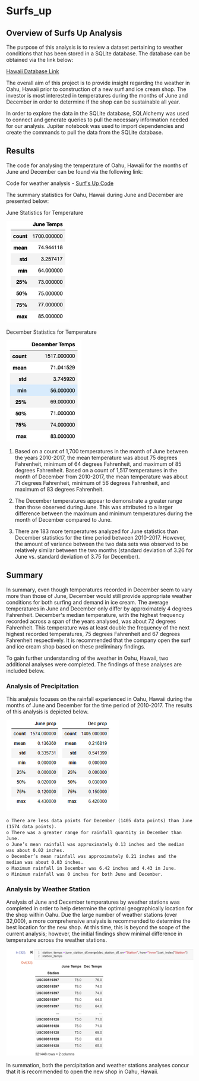 # Surfs_up

## Overview of Surfs Up Analysis

The purpose of this analysis is to review a dataset pertaining to weather conditions that has been stored in a SQLite database.  The database can be obtained via the link below:

[Hawaii Database Link](https://github.com/jbowman86/Surfs_up/blob/d97e27cbc367f2983bf908eb2fc17ba4b529e5fd/hawaii.sqlite)

The overall aim of this project is to provide insight regarding the weather in Oahu, Hawaii prior to construction of a new surf and ice cream shop.  The investor is most interested in temperatures during the months of June and December in order to determine if the shop can be sustainable all year.

In order to explore the data in the SQLite database, SQLAlchemy was used to connect and generate queries to pull the necessary information needed for our analysis. Jupiter notebook was used to import dependencies and create the commands to pull the data from the SQLite database.

## Results

The code for analysing the temperature of Oahu, Hawaii for the months of June and December can be found via the following link:

Code for weather analysis - [Surf's Up Code](https://github.com/jbowman86/Surfs_up/blob/6cda79aa068b15daf57a6a85d776523e42dbf18b/SurfsUp_Challenge.ipynb)

The summary statistics for Oahu, Hawaii during June and December are presented below:

June Statistics for Temperature 


![](https://github.com/jbowman86/Surfs_up/blob/1c3668b1f7cea037ba945d1e67f7b085a4eca46d/Resources/June_Temp_Stats.png)

December Statistics for Temperature  

![](https://github.com/jbowman86/Surfs_up/blob/1c3668b1f7cea037ba945d1e67f7b085a4eca46d/Resources/Dec_Temp_Stats.png)


1. Based on a count of 1,700 temperatures in the month of June between the years 2010-2017, the mean temperature was about 75 degrees Fahrenheit, minimum of 64 degrees Fahrenheit, and maximum of 85 degrees Fahrenheit.  Based on a count of 1,517 temperatures in the month of December from 2010-2017, the mean temperature was about 71 degrees Fahrenheit, minimum of 56 degrees Fahrenheit, and maximum of 83 degrees Fahrenheit.

2. The December temperatures appear to demonstrate a greater range than those observed during June.  This was attributed to a larger difference between the maximum and minimum temperatures during the month of December compared to June. 

3. There are 183 more temperatures analyzed for June statistics than December statistics for the time period between 2010-2017.  However, the amount of variance between the two data sets was observed to be relatively similar between the two months (standard deviation of 3.26 for June vs. standard deviation of 3.75 for December).

## Summary

In summary, even though temperatures recorded in December seem to vary more than those of June, December would still provide appropriate weather conditions for both surfing and demand in ice cream. The average temperatures in June and December only differ by approximately 4 degrees Fahrenheit.  December's median temperature, with the highest frequency recorded across a span of the years analysed, was about 72 degrees Fahrenheit.  This temperature was at least double the frequency of the next highest recorded temperatures, 75 degrees Fahrenheit and 67 degrees Fahrenheit respectively. It is recommended that the company open the surf and ice cream shop based on these preliminary findings.

To gain further understanding of the weather in Oahu, Hawaii, two additional analyses were completed.  The findings of these analyses are included below.

### Analysis of Precipitation

This analysis focuses on the rainfall experienced in Oahu, Hawaii during the months of June and December for the time period of 2010-2017.  The results of this analysis is depicted below.

![](https://github.com/jbowman86/Surfs_up/blob/1c3668b1f7cea037ba945d1e67f7b085a4eca46d/Resources/June_Dec_Precipitation_Stats.png)

    o There are less data points for December (1405 data points) than June (1574 data points).
    o There was a greater range for rainfall quantity in December than June.
    o June’s mean rainfall was approximately 0.13 inches and the median was about 0.02 inches.
    o December’s mean rainfall was approximately 0.21 inches and the median was about 0.03 inches.
    o Maximum rainfall in December was 6.42 inches and 4.43 in June.
    o Minimum rainfall was 0 inches for both June and December. 

### Analysis by Weather Station

Analysis of June and December temperatures by weather stations was completed in order to help determine the optimal geographically location for the shop within Oahu.  Due the large number of weather stations (over 32,000), a more comprehensive analysis is recommended to determine the best location for the new shop.  At this time, this is beyond the scope of the current analysis; however, the initial findings show minimal difference in temperature across the weather stations.

![](https://github.com/jbowman86/Surfs_up/blob/1c3668b1f7cea037ba945d1e67f7b085a4eca46d/Resources/Station_Temps_June_and_Dec.png)

In summation, both the percipitation and weather stations analyses concur that it is recommended to open the new shop in Oahu, Hawaii.
